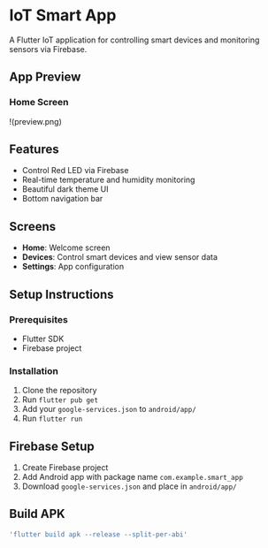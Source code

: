# IoT Smart App

A Flutter IoT application for controlling smart devices and monitoring sensors via Firebase.

## App Preview

### Home Screen
!(preview.png)

## Features
- Control Red LED via Firebase
- Real-time temperature and humidity monitoring
- Beautiful dark theme UI
- Bottom navigation bar

## Screens
- **Home**: Welcome screen
- **Devices**: Control smart devices and view sensor data
- **Settings**: App configuration

## Setup Instructions

### Prerequisites
- Flutter SDK
- Firebase project

### Installation
1. Clone the repository
2. Run `flutter pub get`
3. Add your `google-services.json` to `android/app/`
4. Run `flutter run`

## Firebase Setup
1. Create Firebase project
2. Add Android app with package name `com.example.smart_app`
3. Download `google-services.json` and place in `android/app/`

## Build APK
```bash
'flutter build apk --release --split-per-abi'
